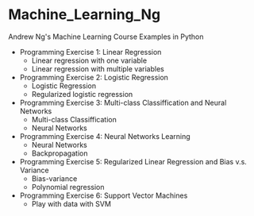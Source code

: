 # Machine_Learning_Ng
 Andrew Ng's Machine Learning Course Examples in Python
 
 * Programming Exercise 1: Linear Regression
     * Linear regression with one variable
     * Linear regression with multiple variables
 * Programming Exercise 2: Logistic Regression
     * Logistic Regression
     * Regularized logistic regression
 * Programming Exercise 3: Multi-class Classiffication and Neural Networks
     * Multi-class Classiffication
     * Neural Networks
 * Programming Exercise 4: Neural Networks Learning
     * Neural Networks
     * Backpropagation
 * Programming Exercise 5: Regularized Linear Regression and Bias v.s. Variance
     * Bias-variance
     * Polynomial regression
  * Programming Exercise 6: Support Vector Machines
     * Play with data with SVM
